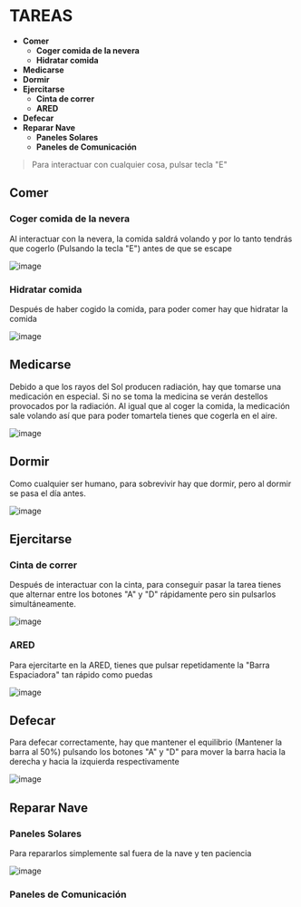# TAREAS
- **Comer**
    - **Coger comida de la nevera**
    - **Hidratar comida**
- **Medicarse**
- **Dormir**
- **Ejercitarse**
    - **Cinta de correr**
    - **ARED**
- **Defecar**
- **Reparar Nave**
    - **Paneles Solares**
    - **Paneles de Comunicación**


> Para interactuar con cualquier cosa, pulsar tecla "E"

## Comer
### Coger comida de la nevera
Al interactuar con la nevera, la comida saldrá volando y por lo tanto tendrás que cogerlo (Pulsando la tecla "E") antes de que se escape

![image](https://user-images.githubusercontent.com/62228706/135736016-61f267ad-a14b-4acc-bcb1-40fbb9ca91b8.png)

### Hidratar comida
Después de haber cogido la comida, para poder comer hay que hidratar la comida

![image](https://user-images.githubusercontent.com/62228706/135736126-2eb96d02-4ead-45a4-933c-86776c098d1a.png)

## Medicarse
Debido a que los rayos del Sol producen radiación, hay que tomarse una medicación en especial. Si no se toma la medicina se verán destellos provocados por la radiación.
Al igual que al coger la comida, la medicación sale volando así que para poder tomartela tienes que cogerla en el aire.

![image](https://user-images.githubusercontent.com/62228706/135736203-e2e885ad-f9d6-423c-b585-d8966e56a2a1.png)

## Dormir
Como cualquier ser humano, para sobrevivir hay que dormir, pero al dormir se pasa el día antes.

![image](https://user-images.githubusercontent.com/62228706/135736234-16fef507-89cf-4a65-bdc8-16821b357036.png)

## Ejercitarse
### Cinta de correr
Después de interactuar con la cinta, para conseguir pasar la tarea tienes que alternar entre los botones "A" y "D" rápidamente pero sin pulsarlos simultáneamente.

![image](https://user-images.githubusercontent.com/62228706/135736283-cd847b14-1eff-427e-9734-78a7582e9669.png)

### ARED
Para ejercitarte en la ARED, tienes que pulsar repetidamente la "Barra Espaciadora" tan rápido como puedas

![image](https://user-images.githubusercontent.com/62228706/135736314-93325abb-287f-4de0-bbc4-6daf6b4e575a.png)

## Defecar
Para defecar correctamente, hay que mantener el equilibrio (Mantener la barra al 50%) pulsando los botones "A" y "D" para mover la barra hacia la derecha y hacia la izquierda respectivamente

![image](https://user-images.githubusercontent.com/62228706/135736367-b36f4bed-5427-4ff2-bd8f-efc50e77695f.png)

## Reparar Nave
### Paneles Solares
Para repararlos simplemente sal fuera de la nave y ten paciencia

![image](https://user-images.githubusercontent.com/62228706/135736519-6d9eb40f-92d1-40c6-9594-63e0463fe503.png)

### Paneles de Comunicación
